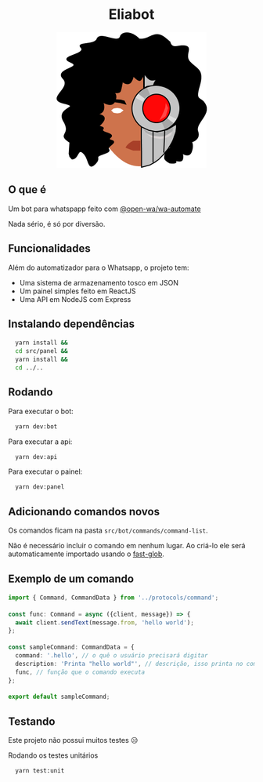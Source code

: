 <h1 align="center">Eliabot</h1>
<div align="center"><img src="./logo.png" /></div>

## O que é

Um bot para whatspapp feito com [@open-wa/wa-automate]([https://link](https://github.com/open-wa/wa-automate-nodejs))

Nada sério, é só por diversão.


## Funcionalidades

Além do automatizador para o Whatsapp, o projeto tem:

- Uma sistema de armazenamento tosco em JSON
- Um painel simples feito em ReactJS 
- Uma API em  NodeJS com Express


## Instalando dependências

```bash
  yarn install &&
  cd src/panel &&
  yarn install &&
  cd ../..  
```
## Rodando

Para executar o bot:
```bash
  yarn dev:bot
```

Para executar a api:
```bash
  yarn dev:api
```

Para executar o painel:
```bash
  yarn dev:panel
```

## Adicionando comandos novos

Os comandos ficam na pasta ```src/bot/commands/command-list```.

Não é necessário incluir o comando em nenhum lugar. Ao criá-lo ele será automaticamente importado usando o [fast-glob]([htlinktps://](https://github.com/mrmlnc/fast-glob)).

## Exemplo de um comando

```typescript
import { Command, CommandData } from '../protocols/command';

const func: Command = async ({client, message}) => {
  await client.sendText(message.from, 'hello world');
};

const sampleCommand: CommandData = {
  command: '.hello', // o quê o usuário precisará digitar
  description: 'Printa "hello world"', // descrição, isso printa no comando ajuda
  func, // função que o comando executa
};

export default sampleCommand;

```


## Testando
Este projeto não possui muitos testes 😥

Rodando os testes unitários
```bash
  yarn test:unit
```
